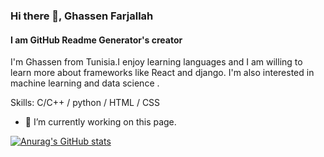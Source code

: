 
### Hi there 👋, Ghassen Farjallah
#### I am GitHub Readme Generator's creator
I'm Ghassen from Tunisia.I enjoy learning languages and I am willing to learn more about frameworks like React and django. I'm also interested in machine learning and data science .

Skills: C/C++ / python / HTML / CSS

- 🔭 I’m currently working on this page. 






[![Anurag's GitHub stats](https://github-readme-stats.vercel.app/api?username=GhassenFarjallah)](https://github.com/anuraghazra/github-readme-stats)

